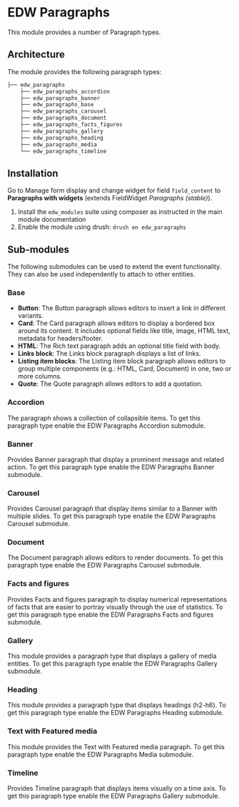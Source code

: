 EDW Paragraphs
=============================================

This module provides a number of Paragraph types.

## Architecture

The module provides the following paragraph types:

```php
├── edw_paragraphs
    ├── edw_paragraphs_accordion
    ├── edw_paragraphs_banner
    ├── edw_paragraphs_base
    ├── edw_paragraphs_carousel
    ├── edw_paragraphs_document
    ├── edw_paragraphs_facts_figures
    ├── edw_paragraphs_gallery
    ├── edw_paragraphs_heading
    ├── edw_paragraphs_media
    └── edw_paragraphs_timeline
```

## Installation

Go to Manage form display and change widget for field `field_content` to **Paragraphs with widgets** (extends FieldWidget _Paragraphs (stable)_).

1. Install the `edw_modules` suite using composer as instructed in the main module documentation
2. Enable the module using drush: `drush en edw_paragraphs`

## Sub-modules

The following submodules can be used to extend the event functionality. They can also be used independently to attach to
other entities.

### Base
- **Button**: The Button paragraph allows editors to insert a link in different
variants.
- **Card**: The Card paragraph allows editors to display a bordered box around
its content. It includes optional fields like title, image, HTML text, metadata
for headers/footer.
- **HTML**: The Rich text paragraph adds an optional title field with body.
- **Links block**: The Links block paragraph displays a list of links.
- **Listing item blocks**: The Listing item block paragraph allows editors to group
multiple components (e.g.: HTML, Card, Document) in one, two or more columns.
- **Quote**: The Quote paragraph allows editors to add a quotation.

### Accordion
The paragraph shows a collection of collapsible items. To get this paragraph
type enable the EDW Paragraphs Accordion submodule.

### Banner
Provides Banner paragraph that display a prominent message and related action.
To get this paragraph type enable the EDW Paragraphs Banner submodule.

### Carousel
Provides Carousel paragraph that display items similar to a Banner with
multiple slides. To get this paragraph type enable the EDW Paragraphs Carousel
submodule.

### Document
The Document paragraph allows editors to render documents. To get this paragraph
type enable the EDW Paragraphs Carousel submodule.

### Facts and figures
Provides Facts and figures paragraph to display numerical representations of
facts that are easier to portray visually through the use of statistics. To get
this paragraph type enable the EDW Paragraphs Facts and figures submodule.

### Gallery
This module provides a paragraph type that displays a gallery of media entities.
To get this paragraph type enable the EDW Paragraphs Gallery submodule.

### Heading
This module provides a paragraph type that displays headings (h2-h6). To get
this paragraph type enable the EDW Paragraphs Heading submodule.

### Text with Featured media
This module provides the Text with Featured media paragraph. To get this
paragraph type enable the EDW Paragraphs Media submodule.

### Timeline
Provides Timeline paragraph that displays items visually on a time axis. To get
this paragraph type enable the EDW Paragraphs Gallery submodule.
